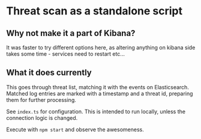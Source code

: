 # Threat scan as a standalone script

## Why not make it a part of Kibana?

It was faster to try different options here, as altering anything on kibana side takes some time - services need to restart etc...

## What it does currently

This goes through threat list, matching it with the events on Elasticsearch. Matched log entries are marked
with a timestamp and a threat id, preparing them for further processing.

See `index.ts` for configuration. This is intended to run locally, unless the connection logic is changed.

Execute with `npm start` and observe the awesomeness.
